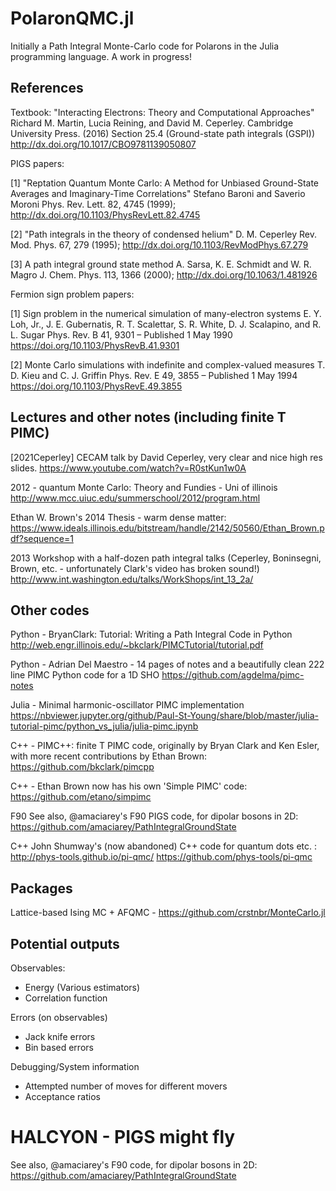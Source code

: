 # PolaronQMC.jl

Initially a Path Integral Monte-Carlo code for Polarons in the Julia programming language. A work in progress!

## References

Textbook: "Interacting Electrons: Theory and Computational Approaches" 
Richard M. Martin, Lucia Reining, and David M. Ceperley. 
Cambridge University Press. (2016)
Section 25.4 (Ground-state path integrals (GSPI))
http://dx.doi.org/10.1017/CBO9781139050807 

PIGS papers:

[1] "Reptation Quantum Monte Carlo: A Method for Unbiased Ground-State Averages and
Imaginary-Time Correlations"
Stefano Baroni and Saverio Moroni
Phys. Rev. Lett. 82, 4745 (1999); 
http://dx.doi.org/10.1103/PhysRevLett.82.4745

[2] "Path integrals in the theory of condensed helium" 
D. M. Ceperley
Rev. Mod. Phys. 67, 279 (1995); 
http://dx.doi.org/10.1103/RevModPhys.67.279

[3] A path integral ground state method
A. Sarsa, K. E. Schmidt and W. R. Magro
J. Chem. Phys. 113, 1366 (2000); 
http://dx.doi.org/10.1063/1.481926

Fermion sign problem papers:

[1] Sign problem in the numerical simulation of many-electron systems
E. Y. Loh, Jr., J. E. Gubernatis, R. T. Scalettar, S. R. White, D. J. Scalapino, and R. L. Sugar
Phys. Rev. B 41, 9301 – Published 1 May 1990
https://doi.org/10.1103/PhysRevB.41.9301

[2] Monte Carlo simulations with indefinite and complex-valued measures
T. D. Kieu and C. J. Griffin
Phys. Rev. E 49, 3855 – Published 1 May 1994
https://doi.org/10.1103/PhysRevE.49.3855

## Lectures and other notes (including finite T PIMC)

[2021Ceperley] CECAM talk by David Ceperley, very clear and nice high res slides. https://www.youtube.com/watch?v=R0stKun1w0A

2012 - quantum Monte Carlo: Theory and Fundies - Uni of illinois
http://www.mcc.uiuc.edu/summerschool/2012/program.html

Ethan W. Brown's 2014 Thesis - warm dense matter: https://www.ideals.illinois.edu/bitstream/handle/2142/50560/Ethan_Brown.pdf?sequence=1

2013 Workshop with a half-dozen path integral talks (Ceperley, Boninsegni, Brown, etc. - unfortunately Clark's video has broken sound!)
http://www.int.washington.edu/talks/WorkShops/int_13_2a/

## Other codes

Python - BryanClark: Tutorial: Writing a Path Integral Code in Python
http://web.engr.illinois.edu/~bkclark/PIMCTutorial/tutorial.pdf

Python - Adrian Del Maestro - 14 pages of notes and a beautifully clean 222 line PIMC Python code for a 1D SHO 
https://github.com/agdelma/pimc-notes

Julia - Minimal harmonic-oscillator PIMC implementation https://nbviewer.jupyter.org/github/Paul-St-Young/share/blob/master/julia-tutorial-pimc/python_vs_julia/julia-pimc.ipynb

C++ - PIMC++: finite T PIMC code, originally by Bryan Clark and Ken Esler, with more recent contributions by Ethan Brown: 
https://github.com/bkclark/pimcpp

C++ - Ethan Brown now has his own 'Simple PIMC' code: https://github.com/etano/simpimc

F90 See also, @amaciarey's F90 PIGS code, for dipolar bosons in 2D: 
https://github.com/amaciarey/PathIntegralGroundState

C++ John Shumway's (now abandoned) C++ code for quantum dots etc. : http://phys-tools.github.io/pi-qmc/  https://github.com/phys-tools/pi-qmc

## Packages

Lattice-based Ising MC + AFQMC - https://github.com/crstnbr/MonteCarlo.jl



## Potential outputs

Observables:
- Energy (Various estimators)
- Correlation function

Errors (on observables)
- Jack knife errors
- Bin based errors

Debugging/System information
- Attempted number of moves for different movers
- Acceptance ratios

# HALCYON - PIGS might fly

See also, @amaciarey's F90 code, for dipolar bosons in 2D: 
https://github.com/amaciarey/PathIntegralGroundState

